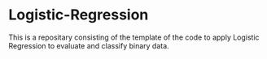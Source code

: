 # Logistic-Regression
This is a repositary consisting of the template of the code to apply Logistic Regression to evaluate and classify binary data.
